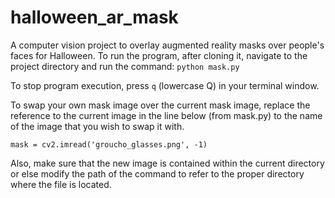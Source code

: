 # halloween_ar_mask

A computer vision project to overlay augmented reality masks over people's faces for Halloween. To run the program, after cloning it, navigate to the project directory and run the command: `python mask.py`

To stop program execution, press `q` (lowercase Q) in your terminal window.

To swap your own mask image over the current mask image, replace the reference to the current image in the line below (from mask.py) to the name of the image that you wish to swap it with. 

`mask = cv2.imread('groucho_glasses.png', -1)`

Also, make sure that the new image is contained within the current directory or else modify the path of the command to refer to the proper directory where the file is located.